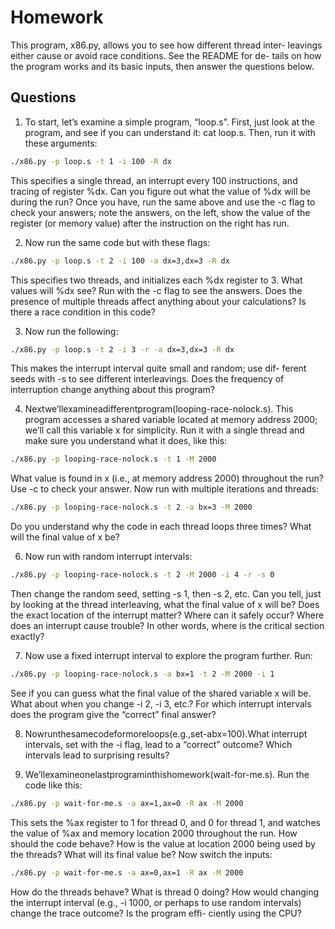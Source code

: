 # Homework

This program, x86.py, allows you to see how different thread inter- leavings either cause or avoid race conditions. See the README for de- tails on how the program works and its basic inputs, then answer the questions below.

## Questions

1. To start, let’s examine a simple program, “loop.s”. First, just look at the program, and see if you can understand it: cat loop.s. Then, run it with these arguments:
```bash
./x86.py -p loop.s -t 1 -i 100 -R dx
```
This specifies a single thread, an interrupt every 100 instructions, and tracing of register %dx. Can you figure out what the value of %dx will be during the run? Once you have, run the same above and use the -c flag to check your answers; note the answers, on the left, show the value of the register (or memory value) after the instruction on the right has run.

2. Now run the same code but with these flags:
```bash
./x86.py -p loop.s -t 2 -i 100 -a dx=3,dx=3 -R dx
```
This specifies two threads, and initializes each %dx register to 3. What values will %dx see? Run with the -c flag to see the answers. Does the presence of multiple threads affect anything about your calculations? Is there a race condition in this code?

3. Now run the following:
```bash
./x86.py -p loop.s -t 2 -i 3 -r -a dx=3,dx=3 -R dx
```
This makes the interrupt interval quite small and random; use dif- ferent seeds with -s to see different interleavings. Does the frequency of interruption change anything about this program?

4. Nextwe’llexamineadifferentprogram(looping-race-nolock.s). This program accesses a shared variable located at memory address 2000; we’ll call this variable x for simplicity. Run it with a single thread and make sure you understand what it does, like this:
```bash
./x86.py -p looping-race-nolock.s -t 1 -M 2000
```
What value is found in x (i.e., at memory address 2000) throughout the run? Use -c to check your answer.
Now run with multiple iterations and threads:
```bash
./x86.py -p looping-race-nolock.s -t 2 -a bx=3 -M 2000
```
Do you understand why the code in each thread loops three times? What will the final value of x be?

6. Now run with random interrupt intervals:
```bash
./x86.py -p looping-race-nolock.s -t 2 -M 2000 -i 4 -r -s 0
```
Then change the random seed, setting -s 1, then -s 2, etc. Can you tell, just by looking at the thread interleaving, what the final value of x will be? Does the exact location of the interrupt matter? Where can it safely occur? Where does an interrupt cause trouble? In other words, where is the critical section exactly?

7. Now use a fixed interrupt interval to explore the program further. Run:
```bash
./x86.py -p looping-race-nolock.s -a bx=1 -t 2 -M 2000 -i 1
```
See if you can guess what the final value of the shared variable x will be. What about when you change -i 2, -i 3, etc.? For which interrupt intervals does the program give the “correct” final answer?

8. Nowrunthesamecodeformoreloops(e.g.,set-abx=100).What interrupt intervals, set with the -i flag, lead to a “correct” outcome? Which intervals lead to surprising results?

9. We’llexamineonelastprograminthishomework(wait-for-me.s). Run the code like this:
```bash
./x86.py -p wait-for-me.s -a ax=1,ax=0 -R ax -M 2000
```
This sets the %ax register to 1 for thread 0, and 0 for thread 1, and watches the value of %ax and memory location 2000 throughout the run. How should the code behave? How is the value at location 2000 being used by the threads? What will its final value be?
Now switch the inputs:
```bash
./x86.py -p wait-for-me.s -a ax=0,ax=1 -R ax -M 2000
```
How do the threads behave? What is thread 0 doing? How would changing the interrupt interval (e.g., -i 1000, or perhaps to use random intervals) change the trace outcome? Is the program effi- ciently using the CPU?


